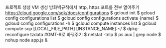 프로젝트 생성
VM 생성
방화벽규칙에서 http, https 포트를 전부 열어주기
https://cloud.google.com/sdk/docs/configurations
$ gcloud init
$ gcloud config configurations list
$ gcloud config configurations activate {name}
$ gcloud config configurations -h
$ gcloud compute instances list
$ gcloud compute scp [LOCAL_FILE_PATH] [INSTANCE_NAME]:~/
$ dpkg-reconfigure tzdata #GMT-9로 바꿔주기
$ netstat -tnlp
$ ps aux | grep node
$ nohup node app.js &
